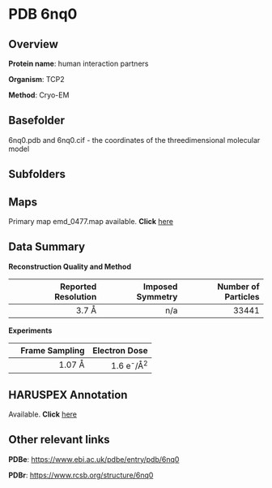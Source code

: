 # PDB 6nq0

## Overview

**Protein name**: human interaction partners

**Organism**: TCP2

**Method**: Cryo-EM



## Basefolder

6nq0.pdb and 6nq0.cif - the coordinates of the threedimensional molecular model

## Subfolders









## Maps

Primary map emd_0477.map available. **Click** [here](http://ftp.wwpdb.org/pub/emdb/structures/EMD-0477/map/) 

## Data Summary
**Reconstruction Quality and Method**

|   | Reported Resolution | Imposed Symmetry | Number of Particles |
|---|-------------:|----------------:|--------------:|
|   |3.7 Å|n/a|33441|

**Experiments**

|   | Frame Sampling | Electron Dose |
|---|-------------:|----------------:|
|   |1.07 Å|1.6 e<sup>-</sup>/Å<sup>2</sup>|

## HARUSPEX Annotation

Available. **Click** [here](https://zenodo.org/record/3820231)

## Other relevant links 
**PDBe**:  https://www.ebi.ac.uk/pdbe/entry/pdb/6nq0
 
**PDBr**: https://www.rcsb.org/structure/6nq0 
